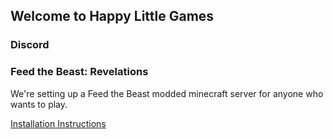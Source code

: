 ## Welcome to Happy Little Games

### Discord

### Feed the Beast: Revelations

We're setting up a Feed the Beast modded minecraft server for anyone who wants to play.

[Installation Instructions](/ftb)